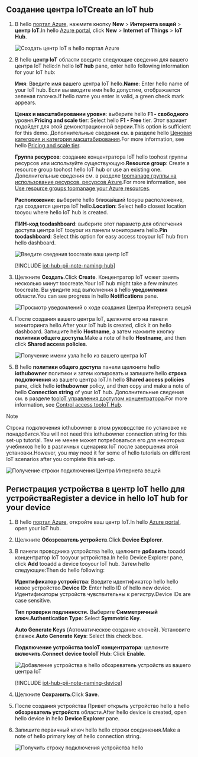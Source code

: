 ## <a name="create-an-iot-hub"></a><span data-ttu-id="cbc13-101">Создание центра IoT</span><span class="sxs-lookup"><span data-stu-id="cbc13-101">Create an IoT hub</span></span>

1. <span data-ttu-id="cbc13-102">В hello [портал Azure](https://portal.azure.com/), нажмите кнопку **New** > **Интернета вещей** > **центр IoT**.</span><span class="sxs-lookup"><span data-stu-id="cbc13-102">In hello [Azure portal](https://portal.azure.com/), click **New** > **Internet of Things** > **IoT Hub**.</span></span>

   ![Создать центр IoT в hello портал Azure](../articles/iot-hub/media/iot-hub-create-hub-and-device/1_create-azure-iot-hub-portal.png)
2. <span data-ttu-id="cbc13-104">В hello **центр IoT** области введите следующие сведения для вашего центра IoT hello:</span><span class="sxs-lookup"><span data-stu-id="cbc13-104">In hello **IoT hub** pane, enter hello following information for your IoT hub:</span></span>

     <span data-ttu-id="cbc13-105">**Имя**: Введите имя вашего центра IoT hello.</span><span class="sxs-lookup"><span data-stu-id="cbc13-105">**Name**: Enter hello name of your IoT hub.</span></span> <span data-ttu-id="cbc13-106">Если вы вводите имя hello допустим, отображается зеленая галочка.</span><span class="sxs-lookup"><span data-stu-id="cbc13-106">If hello name you enter is valid, a green check mark appears.</span></span>

     <span data-ttu-id="cbc13-107">**Ценах и масштабировании уровня**: выберите hello **F1 - свободного** уровня.</span><span class="sxs-lookup"><span data-stu-id="cbc13-107">**Pricing and scale tier**: Select hello **F1 - Free** tier.</span></span> <span data-ttu-id="cbc13-108">Этот вариант подойдет для этой демонстрационной версии.</span><span class="sxs-lookup"><span data-stu-id="cbc13-108">This option is sufficient for this demo.</span></span> <span data-ttu-id="cbc13-109">Дополнительные сведения см. в разделе hello [Ценовая категория и категория масштабирования](https://azure.microsoft.com/pricing/details/iot-hub/).</span><span class="sxs-lookup"><span data-stu-id="cbc13-109">For more information, see hello [Pricing and scale tier](https://azure.microsoft.com/pricing/details/iot-hub/).</span></span>

     <span data-ttu-id="cbc13-110">**Группа ресурсов**: создание концентратора IoT hello toohost группы ресурсов или используйте существующую.</span><span class="sxs-lookup"><span data-stu-id="cbc13-110">**Resource group**: Create a resource group toohost hello IoT hub or use an existing one.</span></span> <span data-ttu-id="cbc13-111">Дополнительные сведения см. в разделе [toomanage группы на использование ресурсов, ресурсов Azure](../articles/azure-resource-manager/resource-group-portal.md).</span><span class="sxs-lookup"><span data-stu-id="cbc13-111">For more information, see [Use resource groups toomanage your Azure resources](../articles/azure-resource-manager/resource-group-portal.md).</span></span>

     <span data-ttu-id="cbc13-112">**Расположение**: выберите hello ближайший tooyou расположение, где создается центра IoT hello.</span><span class="sxs-lookup"><span data-stu-id="cbc13-112">**Location**: Select hello closest location tooyou where hello IoT hub is created.</span></span>

     <span data-ttu-id="cbc13-113">**ПИН-код toodashboard**: выберите этот параметр для облегчения доступа центра IoT tooyour из панели мониторинга hello.</span><span class="sxs-lookup"><span data-stu-id="cbc13-113">**Pin toodashboard**: Select this option for easy access tooyour IoT hub from hello dashboard.</span></span>

   ![Введите сведения toocreate ваш центр IoT](../articles/iot-hub/media/iot-hub-create-hub-and-device/2_fill-in-fields-for-azure-iot-hub-portal.png)

   [!INCLUDE [iot-hub-pii-note-naming-hub](iot-hub-pii-note-naming-hub.md)]

3. <span data-ttu-id="cbc13-115">Щелкните **Создать**.</span><span class="sxs-lookup"><span data-stu-id="cbc13-115">Click **Create**.</span></span> <span data-ttu-id="cbc13-116">Концентратор IoT может занять несколько минут toocreate.</span><span class="sxs-lookup"><span data-stu-id="cbc13-116">Your IoT hub might take a few minutes toocreate.</span></span> <span data-ttu-id="cbc13-117">Вы увидите ход выполнения в hello **уведомления** области.</span><span class="sxs-lookup"><span data-stu-id="cbc13-117">You can see progress in hello **Notifications** pane.</span></span>

   ![Просмотр уведомлений о ходе создания Центра Интернета вещей](../articles/iot-hub/media/iot-hub-create-hub-and-device/3_notification-azure-iot-hub-creation-progress-portal.png)

4. <span data-ttu-id="cbc13-119">После создания вашего центра IoT, щелкните его на панели мониторинга hello.</span><span class="sxs-lookup"><span data-stu-id="cbc13-119">After your IoT hub is created, click it on hello dashboard.</span></span> <span data-ttu-id="cbc13-120">Запишите hello **Hostname**, а затем нажмите кнопку **политики общего доступа**.</span><span class="sxs-lookup"><span data-stu-id="cbc13-120">Make a note of hello **Hostname**, and then click **Shared access policies**.</span></span>

   ![Получение имени узла hello из вашего центра IoT](../articles/iot-hub/media/iot-hub-create-hub-and-device/4_get-azure-iot-hub-hostname-portal.png)

5. <span data-ttu-id="cbc13-122">В hello **политики общего доступа** панели щелкните hello **iothubowner** политики и затем копировать и запишите hello **строка подключения** из вашего центра IoT.</span><span class="sxs-lookup"><span data-stu-id="cbc13-122">In hello **Shared access policies** pane, click hello **iothubowner** policy, and then copy and make a note of hello **Connection string** of your IoT hub.</span></span> <span data-ttu-id="cbc13-123">Дополнительные сведения см. в разделе [tooIoT управления доступом концентратора](../articles/iot-hub/iot-hub-devguide-security.md).</span><span class="sxs-lookup"><span data-stu-id="cbc13-123">For more information, see [Control access tooIoT Hub](../articles/iot-hub/iot-hub-devguide-security.md).</span></span>

> [!NOTE] 
<span data-ttu-id="cbc13-124">Строка подключения iothubowner в этом руководстве по установке не понадобится.</span><span class="sxs-lookup"><span data-stu-id="cbc13-124">You will not need this iothubowner connection string for this set-up tutorial.</span></span> <span data-ttu-id="cbc13-125">Тем не менее может потребоваться его для некоторых учебников hello в различных сценариях IoT после завершения этой установки.</span><span class="sxs-lookup"><span data-stu-id="cbc13-125">However, you may need it for some of hello tutorials on different IoT scenarios after you complete this set-up.</span></span>

   ![Получение строки подключения Центра Интернета вещей](../articles/iot-hub/media/iot-hub-create-hub-and-device/5_get-azure-iot-hub-connection-string-portal.png)

## <a name="register-a-device-in-hello-iot-hub-for-your-device"></a><span data-ttu-id="cbc13-127">Регистрация устройства в центр IoT hello для устройства</span><span class="sxs-lookup"><span data-stu-id="cbc13-127">Register a device in hello IoT hub for your device</span></span>

1. <span data-ttu-id="cbc13-128">В hello [портал Azure](https://portal.azure.com/), откройте ваш центр IoT.</span><span class="sxs-lookup"><span data-stu-id="cbc13-128">In hello [Azure portal](https://portal.azure.com/), open your IoT hub.</span></span>

2. <span data-ttu-id="cbc13-129">Щелкните **Обозреватель устройств**.</span><span class="sxs-lookup"><span data-stu-id="cbc13-129">Click **Device Explorer**.</span></span>
3. <span data-ttu-id="cbc13-130">В панели проводника устройства hello, щелкните **добавить** tooadd концентратор IoT tooyour устройства.</span><span class="sxs-lookup"><span data-stu-id="cbc13-130">In hello Device Explorer pane, click **Add** tooadd a device tooyour IoT hub.</span></span> <span data-ttu-id="cbc13-131">Затем hello следующие:</span><span class="sxs-lookup"><span data-stu-id="cbc13-131">Then do hello following:</span></span>

   <span data-ttu-id="cbc13-132">**Идентификатор устройства**: Введите идентификатор hello hello новое устройство.</span><span class="sxs-lookup"><span data-stu-id="cbc13-132">**Device ID**: Enter hello ID of hello new device.</span></span> <span data-ttu-id="cbc13-133">Идентификаторы устройств чувствительны к регистру.</span><span class="sxs-lookup"><span data-stu-id="cbc13-133">Device IDs are case sensitive.</span></span>

   <span data-ttu-id="cbc13-134">**Тип проверки подлинности.** Выберите **Симметричный ключ**.</span><span class="sxs-lookup"><span data-stu-id="cbc13-134">**Authentication Type**: Select **Symmetric Key**.</span></span>

   <span data-ttu-id="cbc13-135">**Auto Generate Keys** (Автоматическое создание ключей). Установите флажок.</span><span class="sxs-lookup"><span data-stu-id="cbc13-135">**Auto Generate Keys**: Select this check box.</span></span>

   <span data-ttu-id="cbc13-136">**Подключение устройства tooIoT концентратора**: щелкните **включить**.</span><span class="sxs-lookup"><span data-stu-id="cbc13-136">**Connect device tooIoT Hub**: Click **Enable**.</span></span>

   ![Добавление устройства в hello обозреватель устройств из вашего центра IoT](../articles/iot-hub/media/iot-hub-create-hub-and-device/6_add-device-in-azure-iot-hub-device-explorer-portal.png)

   [!INCLUDE [iot-hub-pii-note-naming-device](iot-hub-pii-note-naming-device.md)]

4. <span data-ttu-id="cbc13-138">Щелкните **Сохранить**.</span><span class="sxs-lookup"><span data-stu-id="cbc13-138">Click **Save**.</span></span>
5. <span data-ttu-id="cbc13-139">После создания устройства Привет открыть устройство hello в hello **обозреватель устройств** области.</span><span class="sxs-lookup"><span data-stu-id="cbc13-139">After hello device is created, open hello device in hello **Device Explorer** pane.</span></span>
6. <span data-ttu-id="cbc13-140">Запишите первичный ключ hello hello строки соединения.</span><span class="sxs-lookup"><span data-stu-id="cbc13-140">Make a note of hello primary key of hello connection string.</span></span>

   ![Получить строку подключения устройства hello](../articles/iot-hub/media/iot-hub-create-hub-and-device/7_get-device-connection-string-in-device-explorer-portal.png)
